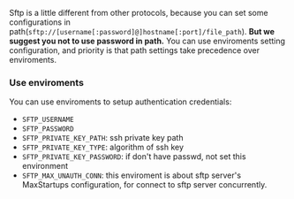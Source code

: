 Sftp is a little different from other protocols, because you can set some configurations in path(`sftp://[username[:password]@]hostname[:port]/file_path`). **But we suggest you not to use password in path.** You can use enviroments setting configuration, and priority is that path settings take precedence over enviroments.

### Use enviroments
You can use enviroments to setup authentication credentials:

- `SFTP_USERNAME`
- `SFTP_PASSWORD`
- `SFTP_PRIVATE_KEY_PATH`: ssh private key path
- `SFTP_PRIVATE_KEY_TYPE`: algorithm of ssh key
- `SFTP_PRIVATE_KEY_PASSWORD`: if don't have passwd, not set this environment
- `SFTP_MAX_UNAUTH_CONN`: this enviroment is about sftp server's MaxStartups configuration, for connect to sftp server concurrently.
